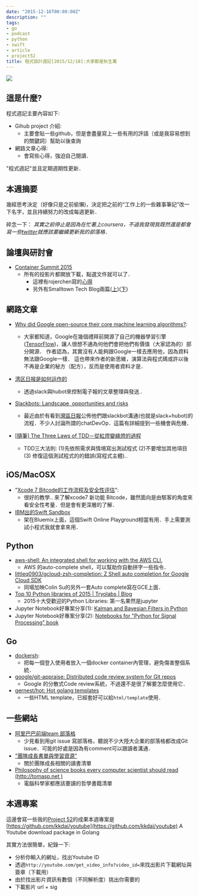 ```yaml
---
date: "2015-12-16T00:00:00Z"
description: ""
tags:
- go
- podcast
- python
- swift
- article
- project52
title: 程式設計週記[2015/12/18]:大家都是秋生萬
---
```


![](http://nerdreactor.com/wp-content/uploads/2013/12/you-were-the-chosen-one.jpg?394dcb)


## 這是什麼?

程式週記主要內容如下:

- Gihub project 介紹:
	- 主要會貼一些github，但是會盡量寫上一些有用的評語（或是我容易想到的關鍵詞）幫助以後查詢
- 網路文章心得:
	- 會寫些心得，強迫自己閱讀．

"程式週記"並且定期週期性更新．

## 本週摘要

幾經思考決定（好像只是之前偷懶)，決定把之前的“工作上的一些雜事筆記“改一下名字，並且持續努力的改成每週更新．

碎念一下：  *其實之前停止是因為在忙著上coursera，不過我發現我既然還是都會寫一些[twitter](https://twitter.com/Evan_Lin)就應該要繼續更新我的部落格．*

## 論壇與研討會

- [Container Summit 2015](http://containersummit.ithome.com.tw/)
	- 所有的投影片都開放下載，點選文件就可以了．
		- 這裡有rojerchen寫的[心得](http://rojerchen.blogspot.tw/2015/12/container-summit-2015.html)
		- 另外有Smalltown Tech Blog兩篇([上](http://smalltowntechblog.com/2015/12/10/ithome-container-summit-day-1/))([下](http://smalltowntechblog.com/2015/12/11/ithome-container-summit-day-2/))

##  網路文章

- [Why did Google open-source their core machine learning algorithms?](http://www.crowdflower.com/blog/why-did-google-open-source-their-core-machine-learning-algorithms):
	-  大家都知道，Google在幾個禮拜前開源了自己的機器學習引擎([TensorFlow](https://github.com/tensorflow/tensorflow))，讓人很想不通為何他們會把他們有價值（大家認為的）部分開源． 作者認為，其實沒有人能夠跟Google一樣去應用他，因為資料無法跟Google一樣． 這也帶來作者的新思維，演算法與程式碼或許以後不再是企業的秘方（配方），反而是使用者資料才是．
- [湾区日报是如何运作的](http://bit.ly/1IRrAZK)
	- 透過slack與hubot來控制電子報的文章整理與發送..

-  [Slackbots: Landscape, opportunities and risks](https://medium.com/point-nine-news/slackbots-9144feee6f6#.z1k17ax3y)
	-  最近由於有看到[灣區日報](https://wanqu.co/)公佈他們跟slackbot溝通(也就是slack+hubot)的流程．不少人討論所謂的chatDevOp．這篇有詳細提到一些機會與危機．
-  [[隨筆] The Three Laws of TDD－從紅燈變綠燈的過程](https://www.dotblogs.com.tw/hatelove/2015/12/14/explanation-the-three-laws-of-tdd)
	-  TDD三大法則: (1)先依照需求與情境寫出測試程式 (2)不要增加其他項目 (3) 修復這個測試程式的的錯誤(寫程式主體)..

## iOS/MacOSX

- "[Xcode 7 Bitcode的工作流程及安全性评估](http://www.freebuf.com/articles/others-articles/89806.html)":
	- 很好的教學.. 來了解xcode7 新功能 Bitcode，雖然面向是由駭客的角度來看安全性考量．但是會有更深層的了解．
- [IBM出的Swift Sandbox](http://swiftlang.ng.bluemix.net/?cm_mmc=developerWorks-_-dWdevcenter-_-swift-_-lp#/repl)
	- 架在Bluemix上面，這個Swift Online Playground相當有用．手上需要測試小程式我就會拿來用．

##  Python

- [aws-shell: An integrated shell for working with the AWS CLI.](https://github.com/awslabs/aws-shell)
	- AWS 的auto-complete shell，可以幫助你自動拼字一些指令．
- [littleq0903/gcloud-zsh-completion: Z Shell auto completion for Google Cloud SDK](https://github.com/littleq0903/gcloud-zsh-completion)
	- 同場加映Colin Su的另外一套Auto complete寫在GCE上面．
- [Top 10 Python libraries of 2015 | Tryolabs | Blog](http://blog.tryolabs.com/2015/12/15/top-10-python-libraries-of-2015/)
	- 2015十大受歡迎的Python Libraries: 第一名果然是jupyter
- Jupyter Notebook好專案分享(1): [Kalman and Bayesian Filters in Python](http://bit.ly/1NvZSyC )
- Jupyter Notebook好專案分享(2): [Notebooks for "Python for Signal Processing" book](http://bit.ly/1Nw02Wx)   

##  Go

- [dockersh](https://github.com/Yelp/dockersh):
	- 把每一個登入使用者放入一個docker container內管理，避免傷害整個系統．
- [google/git-appraise: Distributed code review system for Git repos](https://github.com/google/git-appraise)
	- Google 的分散式Code review系統，不過還不是很了解要怎麼使用它．
- [gernest/hot: Hot golang templates](https://github.com/gernest/hot)
	- 一些HTML template，已經套好可以給`html/template`使用．

## 一些網站

- [阿里巴巴前端team 部落格](https://github.com/amfe/article) 
	- 少見看到用git issue 寫部落格，聽說不少大陸大企業的部落格都改成Git issue．可能的好處是因為有comment可以跟讀者溝通．
- ["團隊成長書單與學習資源"](http://bit.ly/1m0gqHz)
	- 關於團隊成長相關的讀書清單
- [Philosophy of science books every computer scientist should read (http://tomasp.net )](http://tomasp.net/blog/2015/reading-list/)
	- 電腦科學家都應該要讀的哲學書籍清單 


## 本週專案

這邊會寫一些我的[Project 52](https://github.com/kkdai/project52)的成果本週專案是[https://github.com/kkdai/youtube](https://github.com/kkdai/youtube) A Youtube download package in Golang

其實方法很簡單，紀錄一下:

- 分析你輸入的網址，找出Youtube ID
- 透過`http://youtube.com/get_video_info?video_id=`來找出影片下載網址與簽章（下載用）
- 由於找出影片資訊有數個（不同解析度）挑出你需要的
- 下載影片 url +  sig
